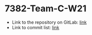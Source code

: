 # 7382-Team-C-W21

- Link to the repository on GitLab: [link](https://gitlab.holdrheim.com/lasalle/skyland/-/tree/master)  
- Link to commit list: [link](https://gitlab.holdrheim.com/lasalle/skyland/-/commits/master)
